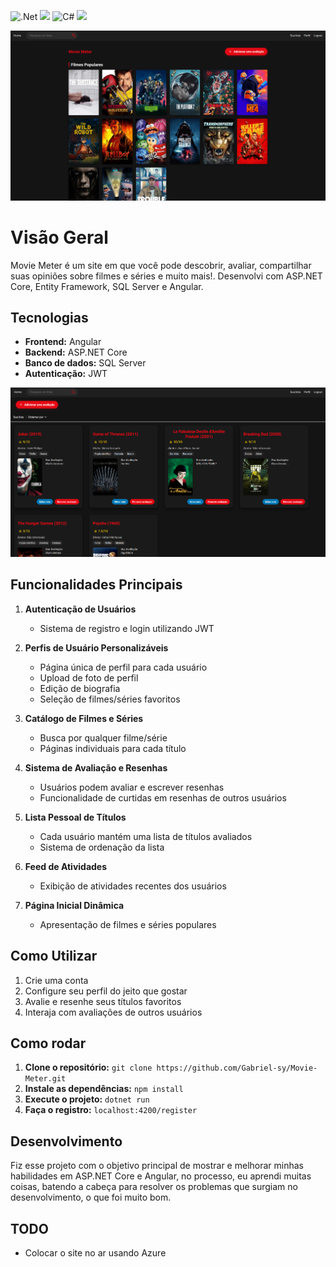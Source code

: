 ![.Net](https://img.shields.io/badge/.NET-5C2D91?style=for-the-badge&logo=.net&logoColor=white) <img src="https://img.shields.io/badge/Angular-DD0031?style=for-the-badge&logo=angular&logoColor=white"/> ![C#](https://img.shields.io/badge/c%23-%23239120.svg?style=for-the-badge&logo=csharp&logoColor=white) <img src="https://img.shields.io/badge/Microsoft%20SQL%20Server-CC2927?style=for-the-badge&logo=microsoft%20sql%20server&logoColor=white"/> 

![Demo image](demoimage3.png)

# Visão Geral

Movie Meter é um site em que você pode descobrir, avaliar, compartilhar suas opiniões sobre filmes e séries e muito mais!. Desenvolvi com ASP.NET Core, Entity Framework, SQL Server e Angular.

## Tecnologias
* **Frontend:** Angular
* **Backend:** ASP.NET Core
* **Banco de dados:** SQL Server
* **Autenticação:** JWT

![Demo image2](demoImage.png)

## Funcionalidades Principais

1. **Autenticação de Usuários**
   - Sistema de registro e login utilizando JWT

2. **Perfis de Usuário Personalizáveis**
   - Página única de perfil para cada usuário
   - Upload de foto de perfil
   - Edição de biografia
   - Seleção de filmes/séries favoritos

4. **Catálogo de Filmes e Séries**
   - Busca por qualquer filme/série
   - Páginas individuais para cada título

5. **Sistema de Avaliação e Resenhas**
   - Usuários podem avaliar e escrever resenhas
   - Funcionalidade de curtidas em resenhas de outros usuários

6. **Lista Pessoal de Títulos**
   - Cada usuário mantém uma lista de títulos avaliados
   - Sistema de ordenação da lista

7. **Feed de Atividades**
   - Exibição de atividades recentes dos usuários

8. **Página Inicial Dinâmica**
   - Apresentação de filmes e séries populares

## Como Utilizar

1. Crie uma conta
2. Configure seu perfil do jeito que gostar
3. Avalie e resenhe seus títulos favoritos
4. Interaja com avaliações de outros usuários

## Como rodar
1. **Clone o repositório:** `git clone https://github.com/Gabriel-sy/Movie-Meter.git`
2. **Instale as dependências:** `npm install`
3. **Execute o projeto:** `dotnet run`
4. **Faça o registro:** `localhost:4200/register`

## Desenvolvimento

Fiz esse projeto com o objetivo principal de mostrar e melhorar minhas habilidades em ASP.NET Core e Angular, no processo, eu aprendi muitas coisas, batendo a cabeça para resolver os problemas que surgiam no desenvolvimento, o que foi muito bom.

## TODO
- Colocar o site no ar usando Azure
